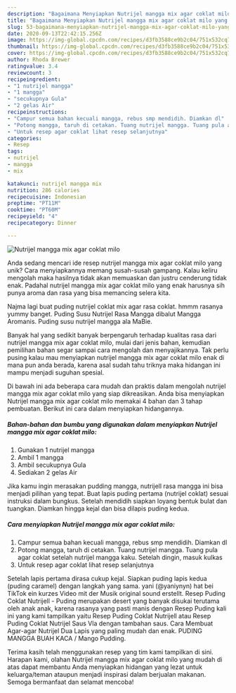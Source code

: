 ```yaml
---
description: "Bagaimana Menyiapkan Nutrijel mangga mix agar coklat milo yang Bikin Ngiler"
title: "Bagaimana Menyiapkan Nutrijel mangga mix agar coklat milo yang Bikin Ngiler"
slug: 53-bagaimana-menyiapkan-nutrijel-mangga-mix-agar-coklat-milo-yang-bikin-ngiler
date: 2020-09-13T22:42:15.256Z
image: https://img-global.cpcdn.com/recipes/d3fb3588ce9b2c04/751x532cq70/nutrijel-mangga-mix-agar-coklat-milo-foto-resep-utama.jpg
thumbnail: https://img-global.cpcdn.com/recipes/d3fb3588ce9b2c04/751x532cq70/nutrijel-mangga-mix-agar-coklat-milo-foto-resep-utama.jpg
cover: https://img-global.cpcdn.com/recipes/d3fb3588ce9b2c04/751x532cq70/nutrijel-mangga-mix-agar-coklat-milo-foto-resep-utama.jpg
author: Rhoda Brewer
ratingvalue: 3.4
reviewcount: 3
recipeingredient:
- "1 nutrijel mangga"
- "1 mangga"
- "secukupnya Gula"
- "2 gelas Air"
recipeinstructions:
- "Campur semua bahan kecuali mangga, rebus smp mendidih. Diamkan dl"
- "Potong mangga, taruh di cetakan. Tuang nutrijel mangga. Tuang pula agar coklat setelah nutrijel mangga kaku. Setelah dingin, masuk kulkas"
- "Untuk resep agar coklat lihat resep selanjutnya"
categories:
- Resep
tags:
- nutrijel
- mangga
- mix

katakunci: nutrijel mangga mix 
nutrition: 286 calories
recipecuisine: Indonesian
preptime: "PT11M"
cooktime: "PT60M"
recipeyield: "4"
recipecategory: Dinner

---
```



![Nutrijel mangga mix agar coklat milo](https://img-global.cpcdn.com/recipes/d3fb3588ce9b2c04/751x532cq70/nutrijel-mangga-mix-agar-coklat-milo-foto-resep-utama.jpg)

Anda sedang mencari ide resep nutrijel mangga mix agar coklat milo yang unik? Cara menyiapkannya memang susah-susah gampang. Kalau keliru mengolah maka hasilnya tidak akan memuaskan dan justru cenderung tidak enak. Padahal nutrijel mangga mix agar coklat milo yang enak harusnya sih punya aroma dan rasa yang bisa memancing selera kita.

Najma lagi buat puding nutrijel coklat mix agar rasa coklat. hmmm rasanya yummy banget. Puding Susu Nutrijel Rasa Mangga dibalut Mangga Aromanis. Puding susu nutrijel mangga ala MaBie.

Banyak hal yang sedikit banyak berpengaruh terhadap kualitas rasa dari nutrijel mangga mix agar coklat milo, mulai dari jenis bahan, kemudian pemilihan bahan segar sampai cara mengolah dan menyajikannya. Tak perlu pusing kalau mau menyiapkan nutrijel mangga mix agar coklat milo enak di mana pun anda berada, karena asal sudah tahu triknya maka hidangan ini mampu menjadi suguhan spesial.


Di bawah ini ada beberapa cara mudah dan praktis dalam mengolah nutrijel mangga mix agar coklat milo yang siap dikreasikan. Anda bisa menyiapkan Nutrijel mangga mix agar coklat milo memakai 4 bahan dan 3 tahap pembuatan. Berikut ini cara dalam menyiapkan hidangannya.

<!--inarticleads1-->

##### Bahan-bahan dan bumbu yang digunakan dalam menyiapkan Nutrijel mangga mix agar coklat milo:

1. Gunakan 1 nutrijel mangga
1. Ambil 1 mangga
1. Ambil secukupnya Gula
1. Sediakan 2 gelas Air


Jika kamu ingin merasakan pudding mangga, nutrijell rasa mangga ini bisa menjadi pilihan yang tepat. Buat lapis puding pertama (nutrijel coklat) sesuai instruksi dalam bungkus. Setelah mendidih siapkan loyang bentuk bulat dan tuangkan. Diamkan hingga kejal dan bisa dilapis puding kedua. 

<!--inarticleads2-->

##### Cara menyiapkan Nutrijel mangga mix agar coklat milo:

1. Campur semua bahan kecuali mangga, rebus smp mendidih. Diamkan dl
1. Potong mangga, taruh di cetakan. Tuang nutrijel mangga. Tuang pula agar coklat setelah nutrijel mangga kaku. Setelah dingin, masuk kulkas
1. Untuk resep agar coklat lihat resep selanjutnya


Setelah lapis pertama dirasa cukup kejal. Siapkan puding lapis kedua (puding caramel) dengan langkah yang sama. yani (@yaniynyn) hat bei TikTok ein kurzes Video mit der Musik original sound erstellt. Resep Puding Coklat Nutrijell - Puding merupakan desert yang banyak disukai terutama oleh anak anak, karena rasanya yang pasti manis dengan Resep Puding kali ini yang kami tampilkan yaitu Resep Puding Coklat Nutrijell atau Resep Puding Coklat Nutrijel Saus Vla dengan tambahan saus. Cara Membuat Agar-agar Nutrijel Dua Lapis yang paling mudah dan enak. PUDING MANGGA BUAH KACA / Mango Pudding. 

Terima kasih telah menggunakan resep yang tim kami tampilkan di sini. Harapan kami, olahan Nutrijel mangga mix agar coklat milo yang mudah di atas dapat membantu Anda menyiapkan hidangan yang lezat untuk keluarga/teman ataupun menjadi inspirasi dalam berjualan makanan. Semoga bermanfaat dan selamat mencoba!
